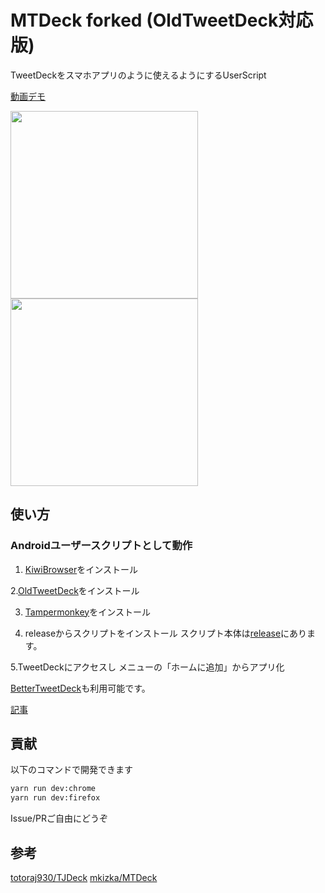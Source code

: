 # MTDeck forked (OldTweetDeck対応版)
TweetDeckをスマホアプリのように使えるようにするUserScript

[動画デモ](https://streamable.com/oocea)

<img src="https://i.imgur.com/xBrApsM.png" width="300">
<img src="https://i.imgur.com/aFG6fBr.png" width="300">

## 使い方
### Androidユーザースクリプトとして動作
1. [KiwiBrowser](https://play.google.com/store/apps/details?id=com.kiwibrowser.browser)をインストール

2.[OldTweetDeck](https://github.com/dimdenGD/OldTweetDeck)をインストール

3. [Tampermonkey](https://chrome.google.com/webstore/detail/tampermonkey/dhdgffkkebhmkfjojejmpbldmpobfkfo?hl=ja)をインストール

4. releaseからスクリプトをインストール
スクリプト本体は[release](https://github.com/Kdroidwin/MTDeck_forked/releases/tag/MTDeck)にあります。

5.TweetDeckにアクセスし メニューの「ホームに追加」からアプリ化


 [BetterTweetDeck](https://github.com/dimdenGD/BetterTweetDeck/)も利用可能です。


[記事](https://kdroidwin.hatenablog.com/entry/2023/09/05/213926)

## 貢献
以下のコマンドで開発できます
```bash
yarn run dev:chrome
yarn run dev:firefox
```

Issue/PRご自由にどうぞ

## 参考
[totoraj930/TJDeck](https://github.com/totoraj930/TJDeck)
[mkizka/MTDeck](https://github.com/mkizka/MTDeck)
